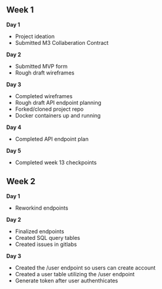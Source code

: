 Week 1
---

**Day 1**

- Project ideation
- Submitted M3 Collaberation Contract

**Day 2**
- Submitted MVP form
- Rough draft wireframes

**Day 3**
- Completed wireframes
- Rough draft API endpoint planning
- Forked/cloned project repo
- Docker containers up and running

**Day 4**
- Completed API endpoint plan

**Day 5**
- Completed week 13 checkpoints


Week 2
---

**Day 1**

- Reworkind endpoints

**Day 2**

- Finalized endpoints
- Created SQL query tables
- Created issues in gitlabs


**Day 3**

- Created the /user endpoint so users can create account
- Created a user table utilizing the /user endpoint
- Generate token after user authenthicates
